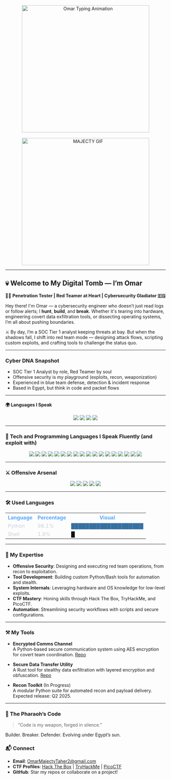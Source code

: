 <div align="center">
  <img src="https://github.com/user-attachments/assets/b1aae6ee-b782-4e0b-b59c-403b13a0b864" alt="Omar Typing Animation" width="400" />
  <br><br>
  <img src="https://github.com/user-attachments/assets/9df88b7c-2f77-4516-90d0-cf2dc2666734" alt="MAJECTY GIF" width="400" />
</div>

---

## 💀 Welcome to My Digital Tomb — I’m Omar

🧑‍💻 **Penetration Tester | Red Teamer at Heart | Cybersecurity Gladiator 🇪🇬**

Hey there! I'm Omar — a cybersecurity engineer who doesn’t just read logs or follow alerts; I **hunt**, **build**, and **break**. Whether it's tearing into hardware, engineering covert data exfiltration tools, or dissecting operating systems, I’m all about pushing boundaries.

⚔️ By day, I’m a SOC Tier 1 analyst keeping threats at bay. But when the shadows fall, I shift into red team mode — designing attack flows, scripting custom exploits, and crafting tools to challenge the status quo.

---

### Cyber DNA Snapshot

- SOC Tier 1 Analyst by role, Red Teamer by soul  
- Offensive security is my playground (exploits, recon, weaponization)  
- Experienced in blue team defense, detection & incident response  
- Based in Egypt, but think in code and packet flows  

---

#### 🌍 Languages I Speak

<p align="center">
  <img src="https://img.shields.io/badge/Arabic-🇪🇬%20Native-green?style=for-the-badge&logo=googletranslate&logoColor=white" />
  <img src="https://img.shields.io/badge/English-🇬🇧%20B2-blue?style=for-the-badge&logo=googletranslate&logoColor=white" />
  <img src="https://img.shields.io/badge/Russian-🇷🇺%20A2-red?style=for-the-badge&logo=googletranslate&logoColor=white" />
  <img src="https://img.shields.io/badge/French-🇫🇷%20A1-yellow?style=for-the-badge&logo=googletranslate&logoColor=white" />
</p>

---

### 🧠 Tech and Programming Languages I Speak Fluently (and exploit with)

<p align="center">
  <img src="https://img.shields.io/badge/c++-%2300599C.svg?style=for-the-badge&logo=c%2B%2B&logoColor=white" />
  <img src="https://img.shields.io/badge/c-%2300599C.svg?style=for-the-badge&logo=c&logoColor=white" />
  <img src="https://img.shields.io/badge/assembly%20script-%23000000.svg?style=for-the-badge&logo=assemblyscript&logoColor=white" />
  <img src="https://img.shields.io/badge/lua-%232C2D72.svg?style=for-the-badge&logo=lua&logoColor=white" />
  <img src="https://img.shields.io/badge/python-3670A0?style=for-the-badge&logo=python&logoColor=ffdd54" />
  <img src="https://img.shields.io/badge/PowerShell-%235391FE.svg?style=for-the-badge&logo=powershell&logoColor=white" />
  <img src="https://img.shields.io/badge/php-%23777BB4.svg?style=for-the-badge&logo=php&logoColor=white" />
  <img src="https://img.shields.io/badge/ruby-%23CC342D.svg?style=for-the-badge&logo=ruby&logoColor=white" />
  <img src="https://img.shields.io/badge/rust-%23000000.svg?style=for-the-badge&logo=rust&logoColor=white" />
  <img src="https://img.shields.io/badge/bash_script-%23121011.svg?style=for-the-badge&logo=gnu-bash&logoColor=white" />
  <img src="https://img.shields.io/badge/Windows%20Terminal-%234D4D4D.svg?style=for-the-badge&logo=windows-terminal&logoColor=white" />
  <img src="https://img.shields.io/badge/Cloudflare-F38020?style=for-the-badge&logo=Cloudflare&logoColor=white" />
  <img src="https://img.shields.io/badge/apache-%23D42029.svg?style=for-the-badge&logo=apache&logoColor=white" />
  <img src="https://img.shields.io/badge/nginx-%23009639.svg?style=for-the-badge&logo=nginx&logoColor=white" />
  <img src="https://img.shields.io/badge/mysql-4479A1.svg?style=for-the-badge&logo=mysql&logoColor=white" />
  <img src="https://img.shields.io/badge/sqlite-%2307405e.svg?style=for-the-badge&logo=sqlite&logoColor=white" />
  <img src="https://img.shields.io/badge/postgres-%23316192.svg?style=for-the-badge&logo=postgresql&logoColor=white" />
  <img src="https://img.shields.io/badge/git-%23F05033.svg?style=for-the-badge&logo=git&logoColor=white" />
</p>

---

### ⚔️ Offensive Arsenal

<p align="center">
  <img src="https://img.shields.io/badge/Nmap-Recon-214478?style=for-the-badge&logo=linux&logoColor=white" />
  <img src="https://img.shields.io/badge/Wireshark-Packet%20Analysis-164863?style=for-the-badge&logo=wireshark&logoColor=white" />
  <img src="https://img.shields.io/badge/Burp%20Suite-Web%20Testing-d2492a?style=for-the-badge&logo=burpsuite&logoColor=white" />
  <img src="https://img.shields.io/badge/Metasploit-Exploitation-8A2BE2?style=for-the-badge&logo=metasploit&logoColor=white" />
  <img src="https://img.shields.io/badge/John%20The%20Ripper-Password%20Cracking-FF5733?style=for-the-badge&logo=john&logoColor=white" />
</p>

---

### 🛠️ Used Languages

<div align="center">
  <table>
    <tr>
      <th><span style="color:#58a6ff">Language</span></th>
      <th><span style="color:#58a6ff">Percentage</span></th>
      <th><span style="color:#58a6ff">Visual</span></th>
    </tr>
    <tr>
      <td><span style="color:#c9d1d9">Python</span></td>
      <td><span style="color:#c9d1d9">98.1%</span></td>
      <td><span style="color:#3670A0">████████████████████</span></td>
    </tr>
    <tr>
      <td><span style="color:#c9d1d9">Shell</span></td>
      <td><span style="color:#c9d1d9">1.9%</span></td>
      <td><span style="color:#121011">█</span></td>
    </tr>
  </table>
</div>

---

### 🌟 My Expertise

- **Offensive Security**: Designing and executing red team operations, from recon to exploitation.
- **Tool Development**: Building custom Python/Bash tools for automation and stealth.
- **System Internals**: Leveraging hardware and OS knowledge for low-level exploits.
- **CTF Mastery**: Honing skills through Hack The Box, TryHackMe, and PicoCTF.
- **Automation**: Streamlining security workflows with scripts and secure configurations.

---

### ⚒️ My Tools

- **Encrypted Comms Channel**  
  A Python-based secure communication system using AES encryption for covert team coordination. [Repo](https://github.com/MOmar990/encrypted-comms)

- **Secure Data Transfer Utility**  
  A Rust tool for stealthy data exfiltration with layered encryption and obfuscation. [Repo](https://github.com/MOmar990/secure-transfer)

- **Recon Toolkit** (In Progress)  
  A modular Python suite for automated recon and payload delivery. Expected release: Q2 2025.

---

### 🐫 The Pharaoh’s Code
> “Code is my weapon, forged in silence.”

Builder. Breaker. Defender. Evolving under Egypt’s sun.

### 📬 Connect
- **Email**: [OmarMajectyTaher2@gmail.com](mailto:OmarMajectyTaher2@gmail.com)
- **CTF Profiles**: [Hack The Box](https://hackthebox.com/...) | [TryHackMe](https://tryhackme.com/...) | [PicoCTF](https://picoctf.org/...)
- **GitHub**: Star my repos or collaborate on a project!

<!---
MOmar990/MOmar990 is a ✨ special ✨ repository because its `README.md` (this file) appears on your GitHub profile.
You can click the Preview link to take a look at your changes.
--->

